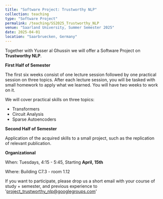 ```yaml
---
title: "Software Project: Trustworthy NLP"
collection: teaching
type: "Software Project"
permalink: /teaching/SS2025_Trustworthy_NLP
venue: "Saarland University, Summer Semester 2025"
date: 2025-04-01
location: "Saarbruecken, Germany"
---
```


Together with Yusser al Ghussin we will offer a Software Project on **Trustworthy NLP**. 

**First Half of Semester**

The first six weeks consist of one lecture session followed by one practical session on three topics. After each lecture session, you will be tasked with small homework to apply what we learned. You will have two weeks to work on it.

We will cover practical skills on three topics: 
- Transformers
- Circuit Analysis
- Sparse Autoencoders

**Second Half of Semester**

Application of the acquired skills to a small project, such as the replication of relevant publication. 


**Organizational**

When: Tuesdays, 4:15 - 5:45, Starting **April, 15th**

Where: Building C7.3 - room 1.12

If you want to participate, please drop us a short email with your course of study + semester, and previous experience to 'project_trustworthy_nlp@googlegroups.com'

